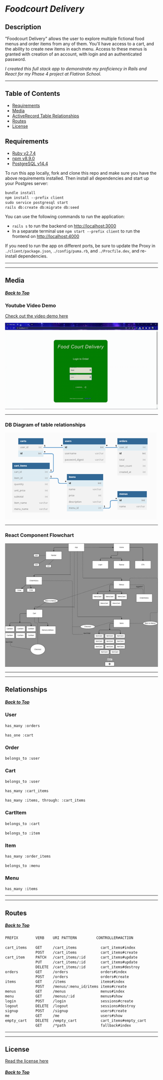 # _Foodcourt Delivery_ <a id="top"></a>

## __Description__
"Foodcourt Delivery" allows the user to explore multiple fictional food menus and order items from any of them. You'll have access to a cart, and the ability to create new items in each menu. Access to these menus is granted with creation of an account, with login and an authenticated password.

_I created this full stack app to demonstrate my proficiency in Rails and React for my Phase 4 project at Flatiron School._

-----

## __Table of Contents__
* [Requirements](#req)
* [Media](#media)
* [ActiveRecord Table Relationships](#rel)
* [Routes](#routes)
* [License](#license)

## __Requirements__ <a id="req"></a>

- [Ruby v2.7.4](https://www.ruby-lang.org/en/news/2021/07/07/ruby-2-7-4-released/)
- [npm v8.9.0](https://www.npmjs.com/package/npm/v/8.9.0)
- [PostgreSQL v14.4](https://www.postgresql.org/docs/current/tutorial-install.html)

To run this app locally, fork and clone this repo and make sure you have the above requirements installed. Then install all dependencies and start up your Postgres server:

```
bundle install
npm install --prefix client
sudo service postgresql start
rails db:create db:migrate db:seed
```

You can use the following commands to run the application:

- `rails s` to run the backend on [http://localhost:3000](http://localhost:3000)
- In a separate terminal use `npm start --prefix client` to run the frontend on
  [http://localhost:4000](http://localhost:4000)

If you need to run the app on different ports, be sure to update the Proxy in `./client/package.json`, `./config/puma.rb`, and `./Procfile.dev`, and re-install dependencies.

-------
-------
## __Media__ <a id="media"></a>
##### [Back to Top](#top)

### Youtube Video Demo
[Check out the video demo here](https://youtu.be/y9ZBeHlyToM)

<img src="./public/media/PhotoGIF_7_28_2022_5_20_01_PM.gif" alt="Foodcourt Delivery Gif">

-----

### DB Diagram of table relationships

<img src="./public/media/db.png" alt="db diagram" width="500">

-----

### React Component Flowchart

<img src="./public/media/v1.png" alt="react flowchart">

-------
-------
## Relationships <a id="rel"></a>
##### [Back to Top](#top)
### User
```has_many :orders```

```has_one :cart```

### Order
```belongs_to :user```

### Cart
```belongs_to :user```

```has_many :cart_items```

```has_many :items, through: :cart_items```

### CartItem
```belongs_to :cart```

```belongs_to :item```

### Item
```has_many :order_items```

```belongs_to :menu```

### Menu
```has_many :items```


------------
------------
## __Routes__ <a id="routes"></a>
##### [Back to Top](#top)
```
PREFIX        VERB    URI PATTERN         CONTROLLER#ACTION

cart_items    GET     /cart_items           cart_items#index
              POST    /cart_items           cart_items#create
cart_item     PATCH   /cart_items/:id       cart_items#update
              PUT     /cart_items/:id       cart_items#update
              DELETE  /cart_items/:id       cart_items#destroy
orders        GET     /orders               orders#index
              POST    /orders               orders#create
items         GET     /items                items#index
              POST    /menus/:menu_id/items items#create
menus         GET     /menus                menus#index
menu          GET     /menus/:id            menus#show
login         POST    /login                sessions#create
logout        DELETE  /logout               sessions#destroy
signup        POST    /signup               users#create
me            GET     /me                   users#show
empty_cart    DELETE  /empty_cart           cart_items#empty_cart
              GET     /*path                fallback#index
```

-------
-------

## License <a id="license"></a>
[Read the license here](./LICENSE)

##### [Back to Top](#top)
